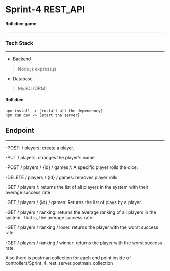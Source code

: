# Sprint-4 REST_API
#### Roll dice game 
---

### Tech Stack
___
* Backend
 > Node.js
 >express.js
 * Database
> MySQL(ORM)
#### Roll dice
```
npm install -> [install all the dependency]
npm run dev -> [start the server]

```

## Endpoint
---
-POST: / players: create a player.

-PUT / players: changes the player's name


-POST / players / {id} / games /: A specific player rolls the dice.

-DELETE / players / {id} / games: removes player rolls

-GET / players /: returns the list of all players in the system with their average success rate

-GET / players / {id} / games: Returns the list of plays by a player.

-GET / players / ranking: returns the average ranking of all players in the system. That is, the average success rate.

-GET / players / ranking / loser: returns the player with the worst success rate

-GET / players / ranking / winner: returns the player with the worst success rate

Also there is postman collection for each end point inside of controllers/Sprint_4_rest_server.postman_collection